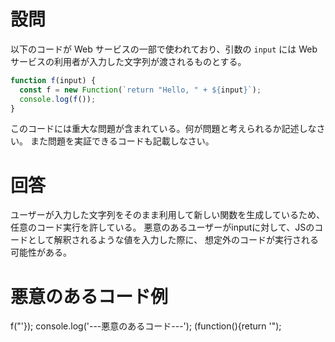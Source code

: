 # 設問
以下のコードが Web サービスの一部で使われており、引数の `input` には Web サービスの利用者が入力した文字列が渡されるものとする。

```js
function f(input) {
  const f = new Function(`return "Hello, " + ${input}`);
  console.log(f());
}
```

このコードには重大な問題が含まれている。何が問題と考えられるか記述しなさい。
また問題を実証できるコードも記載しなさい。

# 回答
ユーザーが入力した文字列をそのまま利用して新しい関数を生成しているため、
任意のコード実行を許している。
悪意のあるユーザーがinputに対して、JSのコードとして解釈されるような値を入力した際に、
想定外のコードが実行される可能性がある。

# 悪意のあるコード例
f("'}); console.log('---悪意のあるコード---'); (function(){return '");